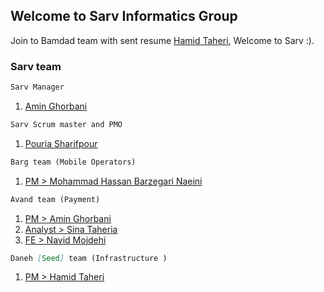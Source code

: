 ## Welcome to Sarv Informatics Group

Join to Bamdad team with sent resume [Hamid Taheri](mailto:h.taheri@sadad.co.ir), Welcome to Sarv :).

### Sarv team

```markdown
Sarv Manager 
```
1. [Amin Ghorbani](mailto:a.ghorbani@sadad.co.ir)

```markdown
Sarv Scrum master and PMO 
```
1. [Pouria Sharifpour](mailto:p.sharifpour@sadad.co.ir)

```markdown
Barg team (Mobile Operators)
```
1. [PM > Mohammad Hassan Barzegari Naeini](mailto:mh.barzegari@sadad.co.ir)

```markdown
Avand team (Payment)
```
1. [PM > Amin Ghorbani](mailto:a.ghorbani@sadad.co.ir)
2. [Analyst > Sina Taheria](mailto:s.taheria@sadad.co.ir)
3. [FE > Navid Mojdehi](mailto:n.mojdehi@sadad.co.ir)
```markdown
Daneh [Seed] team (Infrastructure )
```
1. [PM > Hamid Taheri](mailto:h.taheri@sadad.co.ir)
